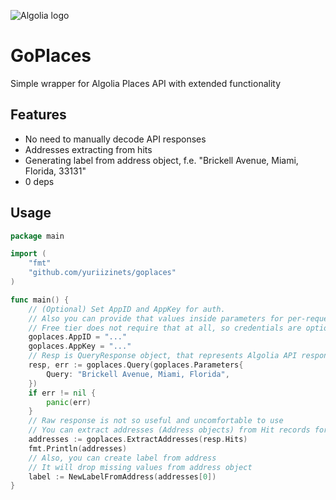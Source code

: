 
![Algolia logo](https://upload.wikimedia.org/wikipedia/commons/thumb/6/69/Algolia-logo.svg/1280px-Algolia-logo.svg.png)


# GoPlaces

Simple wrapper for Algolia Places API with extended functionality

## Features

- No need to manually decode API responses
- Addresses extracting from hits
- Generating label from address object, f.e. "Brickell Avenue, Miami, Florida, 33131"
- 0 deps

## Usage

```go
package main

import (
    "fmt"
    "github.com/yuriizinets/goplaces"
)

func main() {
    // (Optional) Set AppID and AppKey for auth.
    // Also you can provide that values inside parameters for per-request credentials usage.
    // Free tier does not require that at all, so credentials are optional in both cases
    goplaces.AppID = "..."
    goplaces.AppKey = "..."
    // Resp is QueryResponse object, that represents Algolia API response as-is
    resp, err := goplaces.Query(goplaces.Parameters{
        Query: "Brickell Avenue, Miami, Florida",
    })
    if err != nil {
        panic(err)
    }
    // Raw response is not so useful and uncomfortable to use
    // You can extract addresses (Address objects) from Hit records for comfortable work
    addresses := goplaces.ExtractAddresses(resp.Hits)
    fmt.Println(addresses)
    // Also, you can create label from address
    // It will drop missing values from address object
    label := NewLabelFromAddress(addresses[0])
}
```
